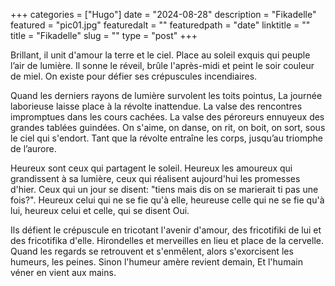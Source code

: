 +++
categories = ["Hugo"]
date = "2024-08-28"
description = "Fikadelle"
featured = "pic01.jpg"
featuredalt = ""
featuredpath = "date"
linktitle = ""
title = "Fikadelle"
slug = ""
type = "post"
+++

Brillant, il unit d'amour la terre et le ciel.
Place au soleil exquis qui peuple l’air de lumière.
Il sonne le réveil, brûle l'après-midi et peint le soir couleur de miel.
On existe pour défier ses crépuscules incendiaires.

Quand les derniers rayons de lumière survolent les toits pointus,
La journée laborieuse laisse place à la révolte inattendue.
La valse des rencontres impromptues dans les cours cachées.
La valse des péroreurs ennuyeux des grandes tablées guindées.
On s'aime, on danse, on rit, on boit, on sort, sous le ciel qui s'endort.
Tant que la révolte entraîne les corps, jusqu’au triomphe de l’aurore.

Heureux sont ceux qui partagent le soleil.
Heureux les amoureux qui grandissent à sa lumière, 
ceux qui réalisent aujourd'hui les promesses d'hier.
Ceux qui un jour se disent: "tiens mais dis on se marierait ti pas une fois?".
Heureux celui qui ne se fie qu'à elle, 
heureuse celle qui ne se fie qu'à lui, 
heureux celui et celle, qui se disent Oui.

Ils défient le crépuscule en tricotant l'avenir d'amour,
des fricotifiki de lui et des fricotifika d'elle. 
Hirondelles et merveilles en lieu et place de la cervelle.
Quand les regards se retrouvent et s'enmêlent,
alors s'exorcisent les humeurs, les peines.
Sinon l'humeur amère revient demain,
Et l'humain véner en vient aux mains.
